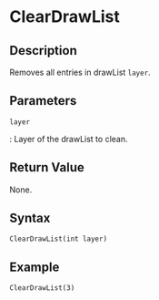 # ClearDrawList

## Description
Removes all entries in drawList `layer`.

## Parameters
`layer`

:   Layer of the drawList to clean.

## Return Value
None.

## Syntax
```
ClearDrawList(int layer)
```

## Example
```
ClearDrawList(3)
```